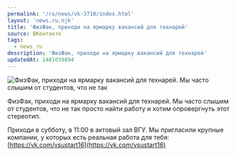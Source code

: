 ```yaml
---
permalink: '/ru/news/vk-3710/index.html'
layout: 'news.ru.njk'
title: 'ФизФак, приходи на ярмарку вакансий для технарей'
source: ВКонтакте
tags:
  - news_ru
description: 'ФизФак, приходи на ярмарку вакансий для технарей'
updatedAt: 1481039894
---
```

![ФизФак, приходи на ярмарку вакансий для технарей. Мы часто слышим от студентов, что не так](https://sun9-13.userapi.com/impf/c638131/v638131484/139d3/VSQkIrK_Kis.jpg?size=1280x720&quality=96&sign=4f4d5176c0314f8b55e5a6b79c1ed5dd&c_uniq_tag=5Vh3BlvAcMaxJSy3Yhc0N6d3QwRREF7NNc9e5aTXuBU&type=album)

ФизФак, приходи на ярмарку вакансий для технарей. Мы часто слышим от студентов, что не так просто найти работу и хотим опровергнуть этот стереотип.

Приходи в субботу, в 11:00 в актовый зал ВГУ.
Мы пригласили крупные компании, у которых есть реальная работа для тебя: [https://vk.com/vsustart16](https://vk.com/vsustart16)
